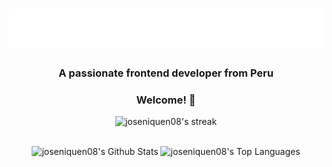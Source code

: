 <h1 align="center">
  <img src="https://raw.githubusercontent.com/joseniquen08/joseniquen08/main/name.svg" alt="José Ñiquen" />
</h1>
<h3 align="center">A passionate frontend developer from Peru</h3>

<h3 align="center">Welcome! 👋</h3>

<p align="center">
  <img title="🔥 Get streak stats for your profile at git.io/streak-stats" alt="joseniquen08's streak" src="https://streak-stats.demolab.com/?user=joseniquen08&theme=algolia&hide_border=true&border_radius=10"/>
</p>

<p align="center"/>
  <br>
    <img alt="joseniquen08's Github Stats" src="https://github-readme-stats.vercel.app/api?username=joseniquen08&show_icons=true&include_all_commits=true&count_private=true&theme=react&hide_border=true&bg_color=050F2C&text_color=00AEFF&title_color=2DDE98&icon_color=FFFFFF"/>
    <img alt="joseniquen08's Top Languages" src="https://github-readme-stats.vercel.app/api/top-langs/?username=joseniquen08&langs_count=10&layout=compact&theme=react&hide_border=true&bg_color=050F2C&title_color=2DDE98&icon_color=F8D866&hide=Jupyter%20Notebook" height="192px"/>
  </br>
 <p/>

<!--
**joseniquen08/joseniquen08** is a ✨ _special_ ✨ repository because its `README.md` (this file) appears on your GitHub profile.

Here are some ideas to get you started:

- 🔭 I’m currently working on ...
- 🌱 I’m currently learning ...
- 👯 I’m looking to collaborate on ...
- 🤔 I’m looking for help with ...
- 💬 Ask me about ...
- 📫 How to reach me: ...
- 😄 Pronouns: ...
- ⚡ Fun fact: ...
-->
